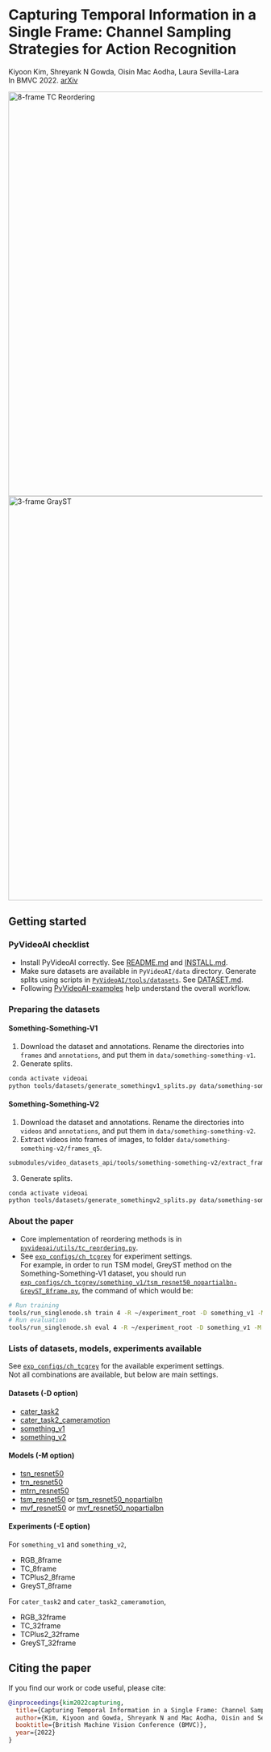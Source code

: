 # Capturing Temporal Information in a Single Frame: Channel Sampling Strategies for Action Recognition

Kiyoon Kim, Shreyank N Gowda, Oisin Mac Aodha, Laura Sevilla-Lara  
In BMVC 2022. [arXiv](http://arxiv.org/abs/2201.10394)

<img src="https://user-images.githubusercontent.com/12980409/151038213-12bdad91-7895-40e7-9304-126079fed637.png" alt="8-frame TC Reordering" width="800">  
<img src="https://user-images.githubusercontent.com/12980409/151038200-6f32cea8-6a2b-40bf-9d95-50ba860114be.png" alt="3-frame GrayST" width="800">  

## Getting started

### PyVideoAI checklist
- Install PyVideoAI correctly. See [README.md](../../../README.md) and [INSTALL.md](../../../docs/INSTALL.md).
- Make sure datasets are available in `PyVideoAI/data` directory. Generate splits using scripts in [`PyVideoAI/tools/datasets`](../../../tools/datasets). See [DATASET.md](../../../docs/DATASET.md).
- Following [PyVideoAI-examples](https://github.com/kiyoon/PyVideoAI-examples) help understand the overall workflow.

### Preparing the datasets
#### Something-Something-V1
1. Download the dataset and annotations. Rename the directories into `frames` and `annotations`, and put them in `data/something-something-v1`.
2. Generate splits.

```bash
conda activate videoai
python tools/datasets/generate_somethingv1_splits.py data/something-something-v1/splits_frames data/something-something-v1/annotations --root data/something-something-v1/frames --mode frames
```

#### Something-Something-V2
1. Download the dataset and annotations. Rename the directories into `videos` and `annotations`, and put them in `data/something-something-v2`.
2. Extract videos into frames of images, to folder `data/something-something-v2/frames_q5`.

```bash
submodules/video_datasets_api/tools/something-something-v2/extract_frames.sh data/something-something-v2/videos data/something-something-v2/frames_q5
```

3. Generate splits.

```bash
conda activate videoai
python tools/datasets/generate_somethingv2_splits.py data/something-something-v2/splits_frames data/something-something-v2/annotations data/something-something-v2/frames_q5 --mode frames
```

### About the paper
- Core implementation of reordering methods is in [`pyvideoai/utils/tc_reordering.py`](../../../pyvideoai/utils/tc_reordering.py).  
- See [`exp_configs/ch_tcgrey`](../../../exp_configs/ch_tcgrey) for experiment settings.  
For example, in order to run TSM model, GreyST method on the Something-Something-V1 dataset, you should run [`exp_configs/ch_tcgrey/something_v1/tsm_resnet50_nopartialbn-GreyST_8frame.py`](../../../exp_configs/ch_tcgrey/something_v1/tsm_resnet50_nopartialbn-GreyST_8frame.py), the command of which would be:

```bash
# Run training
tools/run_singlenode.sh train 4 -R ~/experiment_root -D something_v1 -M tsm_resnet_nopartialbn -E GreyST_8frame -c:e tcgrey
# Run evaluation
tools/run_singlenode.sh eval 4 -R ~/experiment_root -D something_v1 -M tsm_resnet_nopartialbn -E GreyST_8frame -c:e tcgrey
```

### Lists of datasets, models, experiments available
See [`exp_configs/ch_tcgrey`](../../../exp_configs/ch_tcgrey) for the available experiment settings.  
Not all combinations are available, but below are main settings.

#### Datasets (-D option)
- [cater_task2](../../../dataset_configs/cater_task2.py)
- [cater_task2_cameramotion](../../../dataset_configs/cater_task2_cameramotion.py)
- [something_v1](../../../dataset_configs/something_v1.py)
- [something_v2](../../../dataset_configs/something_v2.py)

#### Models (-M option)
- [tsn_resnet50](../../../model_configs/tsn_resnet50.py)
- [trn_resnet50](../../../model_configs/trn_resnet50.py)
- [mtrn_resnet50](../../../model_configs/mtrn_resnet50.py)
- [tsm_resnet50](../../../model_configs/tsn_resnet50.py) or [tsm_resnet50_nopartialbn](../../../model_configs/tsn_resnet50_nopartialbn.py)
- [mvf_resnet50](../../../model_configs/mvf_resnet50.py) or [mvf_resnet50_nopartialbn](../../../model_configs/mvf_resnet50_nopartialbn.py)

#### Experiments (-E option)
For `something_v1` and `something_v2`,  
- RGB_8frame
- TC_8frame
- TCPlus2_8frame
- GreyST_8frame

For `cater_task2` and `cater_task2_cameramotion`,  
- RGB_32frame
- TC_32frame
- TCPlus2_32frame
- GreyST_32frame

## Citing the paper

If you find our work or code useful, please cite:

```BibTeX
@inproceedings{kim2022capturing,
  title={Capturing Temporal Information in a Single Frame: Channel Sampling Strategies for Action Recognition},
  author={Kim, Kiyoon and Gowda, Shreyank N and Mac Aodha, Oisin and Sevilla-Lara, Laura},
  booktitle={British Machine Vision Conference (BMVC)},
  year={2022}
}
